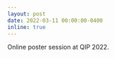 ```yaml
---
layout: post
date: 2022-03-11 00:00:00-0400
inline: true
---
```


Online poster session at QIP 2022.
